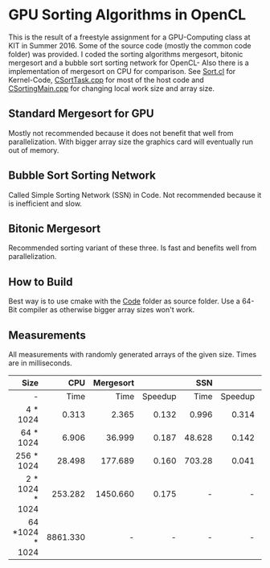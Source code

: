 # GPU Sorting Algorithms in OpenCL

This is the result of a freestyle assignment for a GPU-Computing class at KIT in Summer 2016.
Some of the source code (mostly the common code folder) was provided.
I coded the sorting algorithms mergesort, bitonic mergesort and a bubble sort sorting network for OpenCL-
Also there is a implementation of mergesort on CPU for comparison.
See [Sort.cl](Code/Sort.cl) for Kernel-Code, [CSortTask.cpp](Code/CSortTask.cpp) for most of the host code and [CSortingMain.cpp](Code/CSortingMain.cpp) for changing local work size and array size.


## Standard Mergesort for GPU
Mostly not recommended because it does not benefit that well from parallelization. With bigger array size the graphics card will eventually run out of memory.

## Bubble Sort Sorting Network
Called Simple Sorting Network (SSN) in Code. Not recommended because it is inefficient and slow.

## Bitonic Mergesort
Recommended sorting variant of these three. Is fast and benefits well from parallelization.


## How to Build
Best way is to use cmake with the [Code](Code/) folder as source folder. Use a 64-Bit compiler as otherwise bigger array sizes won't work.

## Measurements
All measurements with randomly generated arrays of the given size. Times are in milliseconds.

Size             | CPU      | Mergesort        |             | SSN        |             | bitonic      | Mergesort
---------------: | -------: | ---------------: | ----------: | ---------: | ----------: | -----------: | --------:
-                | Time     |  Time            |  Speedup    |  Time      | Speedup     |  Time        | Speedup
4 * 1024         | 0.313    |  2.365           |  0.132      |  0.996     | 0.314       |  0.434       | 0.721
64 * 1024        | 6.906    |  36.999          |  0.187      |  48.628    | 0.142       |  0.872       | 7.719
256 * 1024       | 28.498   |  177.689         |  0.160      |  703.28    | 0.041       |  2.018       | 14.122
2 * 1024 * 1024  | 253.282  |  1450.660        |  0.175      | -          | -           |  24.680      | 10.262
64 *1024 * 1024  | 8861.330 | -                | -           | -          | -           |  1192.820    | 7.429
